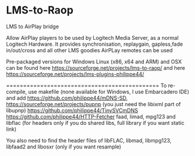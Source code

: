 # LMS-to-Raop
LMS to AirPlay bridge

Allow AirPlay players to be used by Logitech Media Server, as a normal Logitech Hardware. 
It provides synchronisation, replaygain, gapless,fade in/out/cross and all other LMS goodies
AirPLay remotes can be used

Pre-packaged versions for Windows Linux (x86, x64 and ARM) and OSX can be found 
here https://sourceforge.net/projects/lms-to-raop/ and 
here https://sourceforge.net/projects/lms-plugins-philippe44/

=============================================
To re-compile, use makefile (none available for Windows, I use Embarcadero IDE) and add
https://github.com/philippe44/mDNS-SD,
https://sourceforge.net/projects/pupnp (you just need the libixml part of libupnp)
https://github.com/philippe44/TinySVCmDNS
https://github.com/philippe44/HTTP-Fetcher
faad, limad, mpg123 and libflac (for headers only if you do shared libs, full library if you
want static link)


You also need to find the header files of libFLAC, libmad, libmpg123, libfaad2 and libosxr (only if you want resample)
